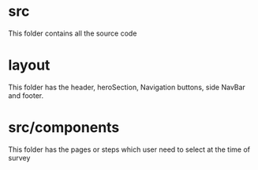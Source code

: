 # src 
This folder contains all the source code

# layout

This folder has the header, heroSection, Navigation buttons, side NavBar and footer.

# src/components 
This folder has the pages or steps which user need to select at the time of survey

